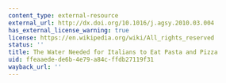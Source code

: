 ```yaml
---
content_type: external-resource
external_url: http://dx.doi.org/10.1016/j.agsy.2010.03.004
has_external_license_warning: true
license: https://en.wikipedia.org/wiki/All_rights_reserved
status: ''
title: The Water Needed for Italians to Eat Pasta and Pizza
uid: ffeaaede-de6b-4e79-a84c-ffdb27119f31
wayback_url: ''
---
```

